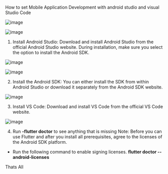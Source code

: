 How to set Mobile Application Development with android studio and visual Studio Code

![image](https://github.com/addff/2310-ICT602/assets/155615541/21100881-0cc5-400a-9f5c-1b8857e5018e)

![image](https://github.com/addff/2310-ICT602/assets/155615541/462f8233-9910-4c73-80f9-4f0a6b4b20f9)

1. Install Android Studio: Download and install Android Studio from the official Android Studio website. During installation, make sure you select the option to install the Android SDK.

![image](https://github.com/addff/2310-ICT602/assets/155615541/8a7bb360-6ee6-4c2a-b6d9-8d8ff65aca0c)

![image](https://github.com/addff/2310-ICT602/assets/155615541/24f90408-72d6-4ab1-93a0-c8773a934456)

2. Install the Android SDK: You can either install the SDK from within Android Studio or download it separately from the Android SDK website.

![image](https://github.com/addff/2310-ICT602/assets/155615541/a034a09a-dd44-469f-a140-0335abf1d4f1)

3. Install VS Code: Download and install VS Code from the official VS Code website.

![image](https://github.com/addff/2310-ICT602/assets/155615541/3e64ce79-e3e4-4c97-881b-27f6d1a597dd)

4. Run **-flutter doctor** to see anything that is missing 
Note: Before you can use Flutter and after you install all prerequisites, agree to the licenses of the Android SDK platform.

- Run the following command to enable signing licenses. **flutter doctor --android-licenses**

Thats All
